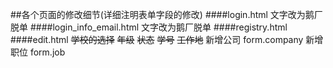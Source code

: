 ##各个页面的修改细节(详细注明表单字段的修改)
####login.html
文字改为鹅厂脱单
####login_info_email.html
文字改为鹅厂脱单
####registry.html
####edit.html
~~学校的选择~~
~~年级~~
~~状态~~
~~学号~~
~~工作地~~
新增公司 form.company
新增职位 form.job
